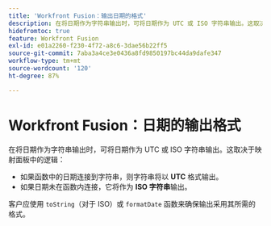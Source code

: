 ```yaml
---
title: 'Workfront Fusion：输出日期的格式'
description: 在将日期作为字符串输出时，可将日期作为 UTC 或 ISO 字符串输出。这取决于映射面板中的逻辑。
hidefromtoc: true
feature: Workfront Fusion
exl-id: e01a2260-f230-4f72-a8c6-3dae56b22ff5
source-git-commit: 7aba3a4ce3e0436a8fd9850197bc44da9dafe347
workflow-type: tm+mt
source-wordcount: '120'
ht-degree: 87%

---
```


# Workfront Fusion：日期的输出格式

在将日期作为字符串输出时，可将日期作为 UTC 或 ISO 字符串输出。这取决于映射面板中的逻辑：

* 如果函数中的日期连接到字符串，则字符串将以 **UTC** 格式输出。
* 如果日期未在函数内连接，它将作为 **ISO 字符串**&#x200B;输出。

客户应使用 `toString`（对于 ISO）或 `formatDate` 函数来确保输出采用其所需的格式。
